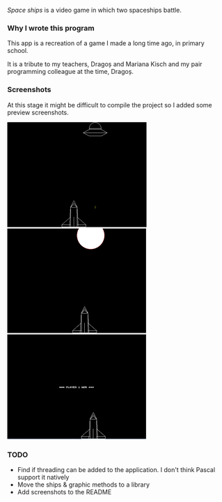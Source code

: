 _Space ships_ is a video game in which two spaceships battle.

### Why I wrote this program

This app is a recreation of a game I made a long time ago,
in primary school.

It is a tribute to my teachers, Dragoș and Mariana Kisch and
my pair programming colleague at the time, Dragoș.

### Screenshots

At this stage it might be difficult to compile the project
so I added some preview screenshots.

![screen1](/screens/screen1.png)
![screen2](/screens/screen2.png)
![screen3](/screens/screen3.png)

### TODO
* Find if threading can be added to the application. I don't think
Pascal support it natively
* Move the ships & graphic methods to a library
* Add screenshots to the README
